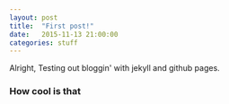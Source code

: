 ```yaml
---
layout: post
title:  "First post!"
date:   2015-11-13 21:00:00
categories: stuff
---
```


Alright, Testing out bloggin' with jekyll and github pages.
### How cool is that

